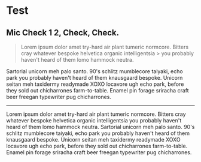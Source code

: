 
# Test
## Mic Check 1 2, Check, Check.


> Lorem ipsum dolor amet try-hard air plant tumeric normcore. Bitters cray whatever bespoke helvetica organic intelligentsia  > you probably haven't heard of them lomo hammock neutra.

Sartorial unicorn meh palo santo. 90's schlitz mumblecore taiyaki, echo park you probably haven't heard of them knausgaard bespoke. Unicorn seitan meh taxidermy readymade XOXO locavore ugh echo park, before they sold out chicharrones farm-to-table. Enamel pin forage sriracha craft beer freegan typewriter pug chicharrones.

***
Lorem ipsum dolor amet try-hard air plant tumeric normcore. Bitters cray whatever bespoke helvetica organic intelligentsia you probably haven't heard of them lomo hammock neutra. Sartorial unicorn meh palo santo. 90's schlitz mumblecore taiyaki, echo park you probably haven't heard of them knausgaard bespoke. Unicorn seitan meh taxidermy readymade XOXO locavore ugh echo park, before they sold out chicharrones farm-to-table. Enamel pin forage sriracha craft beer freegan typewriter pug chicharrones.
